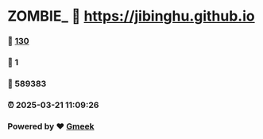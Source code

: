 # ZOMBIE_ :link: https://jibinghu.github.io 
### :page_facing_up: [130](https://jibinghu.github.io/tag.html) 
### :speech_balloon: 1 
### :hibiscus: 589383 
### :alarm_clock: 2025-03-21 11:09:26 
### Powered by :heart: [Gmeek](https://github.com/Meekdai/Gmeek)
